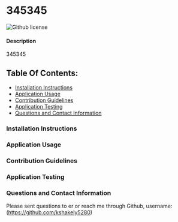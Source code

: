 # 345345
![Github license](https://img.shields.io/badge/license-MIT-blue.svg)
#### Description
345345
## Table Of Contents:
* [Installation Instructions](#install)
* [Application Usage](#usage)
* [Contribution Guidelines](#guidelines)
* [Application Testing](#test)
* [Questions and Contact Information](#contact)
### Installation Instructions

### Application Usage

### Contribution Guidelines

### Application Testing

### Questions and Contact Information
Please sent questions to er or reach me through Github, username: (https://github.com/kshakely5280)

